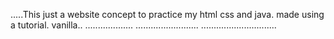 .....This just a website concept to practice my html css and java. made using a tutorial. vanilla..
...................
......................... ..............................